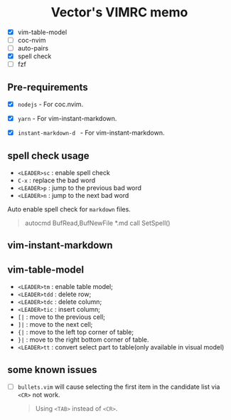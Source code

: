 <h1 align="center"> Vector's VIMRC memo </h1>

- [X] vim-table-model
- [ ] coc-nvim
- [ ] auto-pairs
- [X] spell check
- [ ] fzf

## Pre-requirements

- [X] `nodejs` - For coc.nvim.
- [X] `yarn` - For vim-instant-markdown.
- [X] `instant-markdown-d ` - For vim-instant-markdown.


## spell check usage 

- `<LEADER>sc` : enable spell check
- `C-x` : replace the bad word
- `<LEADER>p` : jump to the previous bad word
- `<LEADER>n` : jump to the next bad word

Auto enable spell check for `markdown` files.

>autocmd BufRead,BufNewFile *.md call SetSpell()


## vim-instant-markdown



## vim-table-model

- `<LEADER>tm` : enable table model;
- `<LEADER>tdd` : delete row;
- `<LEADER>tdc` : delete column;
- `<LEADER>tic` : insert column;
- `[|` : move to the previous cell;
- `]|` : move to the next cell;
- `{|` : move to the left top corner of table;
- `}|` : move to the right bottom corner of table.
- `<LEADER>tt` : convert select part to table(only available in visual model)

## some known issues

- [ ] `bullets.vim` will cause selecting the first item in the candidate list via `<CR>` not work.
    >Using `<TAB>` instead of `<CR>`.
